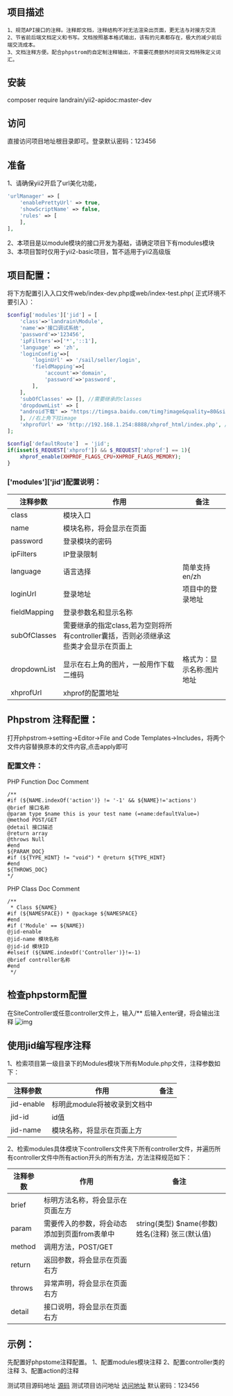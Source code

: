 ## 项目描述
    1、规范API接口的注释。注释即文档，注释结构不对无法渲染出页面，更无法与对接方交流
    2、节省前后端文档定义和书写。文档按照基本格式输出，该有的元素都存在，极大的减少前后端交流成本。
    3、文档注释方便。配合phpstrom的自定制注释输出，不需要花费额外时间背文档特殊定义词汇。
## 安装
composer require landrain/yii2-apidoc:master-dev

## 访问
直接访问项目地址根目录即可。登录默认密码：123456

## 准备
1、请确保yii2开启了url美化功能，
``` php
'urlManager' => [
    'enablePrettyUrl' => true,
    'showScriptName' => false,
    'rules' => [
    ],
],
```
2、本项目是以module模块的接口开发为基础，请确定项目下有modules模块
3、本项目暂时仅用于yii2-basic项目，暂不适用于yii2高级版

## 项目配置：
将下方配置引入入口文件web/index-dev.php或web/index-test.php( 正式环境不要引入）：
``` php
$config['modules']['jid'] = [
    'class'=>'landrain\Module',
    'name'=>'接口调试系统',
    'password'=>'123456',
    'ipFilters'=>['*','::1'],
    'language' => 'zh',
    'loginConfig'=>[
        'loginUrl' => '/sail/seller/login',
        'fieldMapping'=>[
            'account'=>'domain',
            'password'=>'password',
        ],
    ],
    'subOfClasses' => [], //需要继承的classes
    'dropdownList' => [
    "android下载" => "https://timgsa.baidu.com/timg?image&quality=80&size=b9999_10000&sec=1547463466873&di=3e5a65b07a4dddf84fce5f421f0b64ca&imgtype=0&src=http%3A%2F%2Fy3.ifengimg.com%2Fnews_spider%2Fdci_2013%2F09%2Fb85234c4801f8b2d7771353867a7a0f8.jpg"
    ], //右上角下拉image
    'xhprofUrl' => 'http://192.168.1.254:8888/xhprof_html/index.php', //xhprofUrl链接
];

$config['defaultRoute']  = 'jid';
if(isset($_REQUEST['xhprof']) && $_REQUEST['xhprof'] == 1){
    xhprof_enable(XHPROF_FLAGS_CPU+XHPROF_FLAGS_MEMORY);
}
```

### ['modules']['jid']配置说明：

  注释参数  | 作用 | 备注
  ------------- | ------------- |  -------------
  class  | 模块入口 |
  name  | 模块名称，将会显示在页面 |
  password | 登录模块的密码 |
  ipFilters | IP登录限制 |
  language | 语言选择 | 简单支持en/zh
  loginUrl | 登录地址 | 项目中的登录地址
  fieldMapping | 登录参数名和显示名称 |
  subOfClasses | 需要继承的指定class,若为空则将所有controller囊括，否则必须继承这些类才会显示在页面上
  dropdownList | 显示在右上角的图片，一般用作下载二维码 | 格式为：显示名称:图片地址
  xhprofUrl | xhprof的配置地址 |


## Phpstrom 注释配置：
打开phpstrom->setting->Editor->File and Code Templates->Includes，将两个文件内容替换原本的文件内容,点击apply即可

### 配置文件：
PHP Function Doc Comment
```
/**
#if (${NAME.indexOf('action')} != '-1' && ${NAME}!='actions')
@brief 接口名称
@param type $name this is your test name (=name:defaultValue=)
@method POST/GET
@detail 接口描述
@return array
@throws Null
#end
${PARAM_DOC}
#if (${TYPE_HINT} != "void") * @return ${TYPE_HINT}
#end
${THROWS_DOC}
*/
```

PHP Class Doc Comment
```
/**
 * Class ${NAME}
#if (${NAMESPACE}) * @package ${NAMESPACE}
#end
#if ('Module' == ${NAME})
@jid-enable
@jid-name 模块名称
@jid-id 模块ID
#elseif (${NAME.indexOf('Controller')}!=-1)
@brief controller名称
#end
 */
```

## 检查phpstorm配置
在SiteController或任意controller文件上，输入/** 后输入enter键，将会输出注释
![img](https://jsinchina.oss-cn-qingdao.aliyuncs.com/flash/index.gif)

## 使用jid编写程序注释
1、检索项目第一级目录下的Modules模块下所有Module.php文件，注释参数如下：

  注释参数  | 作用 | 备注
  ------------- | ------------- |  -------------
 jid-enable  | 标明此module将被收录到文档中 |
 jid-id  | id值 |
 jid-name | 模块名称，将显示在页面上方 |


2、检索modules具体模块下controllers文件夹下所有controller文件，并遍历所有controller文件中所有action开头的所有方法，方法注释规范如下：

  注释参数  | 作用 | 备注
  ------------- | ------------- |  -------------
 brief         | 标明方法名称，将会显示在页面左方      |
 param        | 需要传入的参数，将会动态添加到页面from表单中      | string(类型) $name(参数) 姓名(注释) 张三(默认值)
 method        | 调用方法，POST/GET      |
 return        | 返回参数，将会显示在页面右方      |
 throws        | 异常声明，将会显示在页面右方      |
 detail        | 接口说明，将会显示在页面右方      |



## 示例：
先配置好phpstome注释配置。
1、配置modules模块注释
2、配置controller类的注释
3、配置action的注释

测试项目源码地址 [源码](https://github.com/FlyLand/yii2-apidoc-basic-test)
测试项目访问地址 [访问地址](http://api.storecardhome.cn) 默认密码：123456